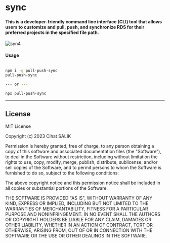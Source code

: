 # sync

#### This is a developer-friendly command line interface (CLI) tool that allows users to customize and pull, push, and synchronize RDS for their preferred projects in the specified file path.

![syn4](https://user-images.githubusercontent.com/57585087/211230222-304a33af-ffc1-4f49-ab03-4cb5b19d37bf.gif)

#### Usage

```bash

npm i -g pull-push-sync
pull-push-sync

--- or ---

npx pull-push-sync

```

---

## License

MIT License

Copyright (c) 2023 Cihat SALIK

Permission is hereby granted, free of charge, to any person obtaining a copy
of this software and associated documentation files (the "Software"), to deal
in the Software without restriction, including without limitation the rights
to use, copy, modify, merge, publish, distribute, sublicense, and/or sell
copies of the Software, and to permit persons to whom the Software is
furnished to do so, subject to the following conditions:

The above copyright notice and this permission notice shall be included in all
copies or substantial portions of the Software.

THE SOFTWARE IS PROVIDED "AS IS", WITHOUT WARRANTY OF ANY KIND, EXPRESS OR
IMPLIED, INCLUDING BUT NOT LIMITED TO THE WARRANTIES OF MERCHANTABILITY,
FITNESS FOR A PARTICULAR PURPOSE AND NONINFRINGEMENT. IN NO EVENT SHALL THE
AUTHORS OR COPYRIGHT HOLDERS BE LIABLE FOR ANY CLAIM, DAMAGES OR OTHER
LIABILITY, WHETHER IN AN ACTION OF CONTRACT, TORT OR OTHERWISE, ARISING FROM,
OUT OF OR IN CONNECTION WITH THE SOFTWARE OR THE USE OR OTHER DEALINGS IN THE
SOFTWARE.
